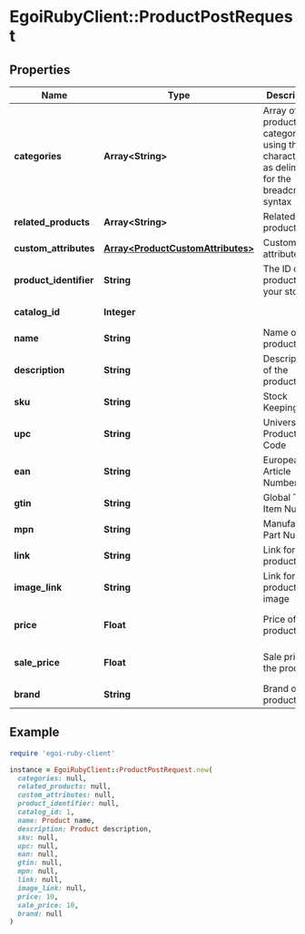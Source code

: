 # EgoiRubyClient::ProductPostRequest

## Properties

| Name | Type | Description | Notes |
| ---- | ---- | ----------- | ----- |
| **categories** | **Array&lt;String&gt;** | Array of product categories, using the character &#39;&gt;&#39; as delimiter for the breadcrumb                                 syntax | [optional] |
| **related_products** | **Array&lt;String&gt;** | Related products | [optional] |
| **custom_attributes** | [**Array&lt;ProductCustomAttributes&gt;**](ProductCustomAttributes.md) | Custom attributes | [optional] |
| **product_identifier** | **String** | The ID of the product in your store |  |
| **catalog_id** | **Integer** |  | [optional][readonly] |
| **name** | **String** | Name of the product |  |
| **description** | **String** | Description of the product | [optional] |
| **sku** | **String** | Stock Keeping Unit | [optional] |
| **upc** | **String** | Universal Product Code | [optional] |
| **ean** | **String** | European Article Numbering | [optional] |
| **gtin** | **String** | Global Trade Item Number | [optional] |
| **mpn** | **String** | Manufacturer Part Number | [optional] |
| **link** | **String** | Link for the product | [optional] |
| **image_link** | **String** | Link for the product image | [optional] |
| **price** | **Float** | Price of the product | [optional][default to 0] |
| **sale_price** | **Float** | Sale price of the product | [optional][default to 0] |
| **brand** | **String** | Brand of the product | [optional] |

## Example

```ruby
require 'egoi-ruby-client'

instance = EgoiRubyClient::ProductPostRequest.new(
  categories: null,
  related_products: null,
  custom_attributes: null,
  product_identifier: null,
  catalog_id: 1,
  name: Product name,
  description: Product description,
  sku: null,
  upc: null,
  ean: null,
  gtin: null,
  mpn: null,
  link: null,
  image_link: null,
  price: 10,
  sale_price: 10,
  brand: null
)
```

